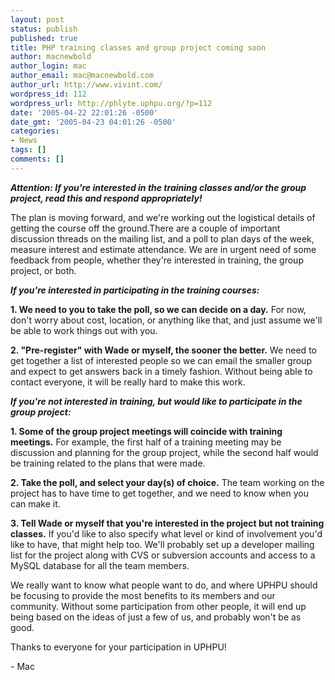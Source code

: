 ```yaml
---
layout: post
status: publish
published: true
title: PHP training classes and group project coming soon
author: macnewbold
author_login: mac
author_email: mac@macnewbold.com
author_url: http://www.vivint.com/
wordpress_id: 112
wordpress_url: http://phlyte.uphpu.org/?p=112
date: '2005-04-22 22:01:26 -0500'
date_gmt: '2005-04-23 04:01:26 -0500'
categories:
- News
tags: []
comments: []
---
```

<p><em><b>Attention: If you're interested in the training classes and/or the group project, read this and respond appropriately!</b></em></p>
<p>The plan is moving forward, and we're working out the logistical details of getting the course off the ground.There are a couple of important discussion threads on the mailing list, and a poll to plan days of the week, measure interest and estimate attendance. We are in urgent need of some feedback from people, whether they're interested in training, the group project, or both.</p>
<p><b><em>If you're interested in participating in the training courses:</em></b></p>
<p><b>1. We need to you to take the poll, so we can decide on a day.</b> For now, don't worry about cost, location, or anything like that, and just assume we'll be able to work things out with you.</p>
<p><b>2. "Pre-register" with Wade or myself, the sooner the better.</b> We need to get together a list of interested people so we can email the smaller group and expect to get answers back in a timely fashion. Without being able to contact everyone, it will be really hard to make this work.</p>
<p><b><em>If you're not interested in training, but would like to participate in the group project:</em></b></p>
<p><b>1. Some of the group project meetings will coincide with training meetings.</b> For example, the first half of a training meeting may be discussion and planning for the group project, while the second half would be training related to the plans that were made.</p>
<p><b>2. Take the poll, and select your day(s) of choice.</b> The team working on the project has to have time to get together, and we need to know when you can make it.</p>
<p><b>3. Tell Wade or myself that you're interested in the project but not training classes.</b> If you'd like to also specify what level or kind of involvement you'd like to have, that might help too. We'll probably set up a developer mailing list for the project along with CVS or subversion accounts and access to a MySQL database for all the team members.</p>
<p>We really want to know what people want to do, and where UPHPU should be focusing to provide the most benefits to its members and our community. Without some participation from other people, it will end up being based on the ideas of just a few of us, and probably won't be as good.</p>
<p>Thanks to everyone for your participation in UPHPU!</p>
<p>- Mac</p>
